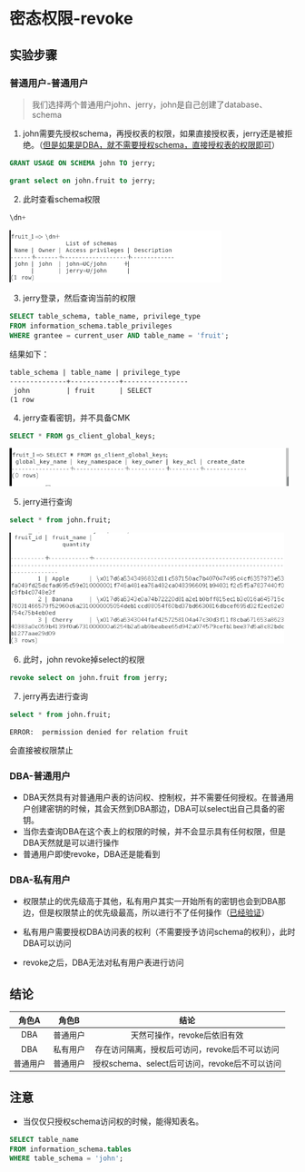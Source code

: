# 密态权限-revoke

## 实验步骤

### 普通用户-普通用户

> 我们选择两个普通用户john、jerry，john是自己创建了database、schema

1. john需要先授权schema，再授权表的权限，如果直接授权表，jerry还是被拒绝。（<u>但是如果是DBA，就不需要授权schema，直接授权表的权限即可</u>）

```sql
GRANT USAGE ON SCHEMA john TO jerry;
```

```sql
grant select on john.fruit to jerry;
```

2. 此时查看schema权限

```sql
\dn+
```

<img src="密态权限-revoke.assets/image-20240311145546920.png" alt="image-20240311145546920" style="zoom:67%;" />

3. jerry登录，然后查询当前的权限

```sql
SELECT table_schema, table_name, privilege_type
FROM information_schema.table_privileges
WHERE grantee = current_user AND table_name = 'fruit';
```

  结果如下：

```
table_schema | table_name | privilege_type 
--------------+------------+----------------
 john         | fruit      | SELECT
(1 row
```

4. jerry查看密钥，并不具备CMK

```sql
SELECT * FROM gs_client_global_keys;
```

<img src="密态权限-revoke.assets/image-20240311145202298.png" alt="image-20240311145202298" style="zoom:67%;" />

5. jerry进行查询

```sql
select * from john.fruit;
```

<img src="密态权限-revoke.assets/image-20240311145829676.png" alt="image-20240311145829676" style="zoom:67%;" />

6. 此时，john revoke掉select的权限

```sql
revoke select on john.fruit from jerry;
```

7. jerry再去进行查询

```sql
select * from john.fruit;
```

```
ERROR:  permission denied for relation fruit
```

  会直接被权限禁止

### DBA-普通用户

- DBA天然具有对普通用户表的访问权、控制权，并不需要任何授权。在普通用户创建密钥的时候，其会天然到DBA那边，DBA可以select出自己具备的密钥。
- 当你去查询DBA在这个表上的权限的时候，并不会显示具有任何权限，但是DBA天然就是可以进行操作
- 普通用户即使revoke，DBA还是能看到

### DBA-私有用户

- 权限禁止的优先级高于其他，私有用户其实一开始所有的密钥也会到DBA那边，但是权限禁止的优先级最高，所以进行不了任何操作（<u>已经验证</u>）

- 私有用户需要授权DBA访问表的权利（不需要授予访问schema的权利），此时DBA可以访问
- revoke之后，DBA无法对私有用户表进行访问

## 结论

|  角色A   |  角色B   |                      结论                      |
| :------: | :------: | :--------------------------------------------: |
|   DBA    | 普通用户 |          天然可操作，revoke后依旧有效          |
|   DBA    | 私有用户 | 存在访问隔离，授权后可访问，revoke后不可以访问 |
| 普通用户 | 普通用户 | 授权schema、select后可访问，revoke后不可以访问 |

## 注意

- 当仅仅只授权schema访问权的时候，能得知表名。

```sql
SELECT table_name
FROM information_schema.tables
WHERE table_schema = 'john';
```

